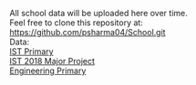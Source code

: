 All school data will be uploaded here over time.  
Feel free to clone this repository at: <https://github.com/psharma04/School.git>  
Data:  
[IST Primary](https://rbxii3.tk/School/IST/)  
[IST 2018 Major Project](https://roadworkreviews.tk)  
[Engineering Primary](https://rbxii3.tk/School/Engineering/)  
